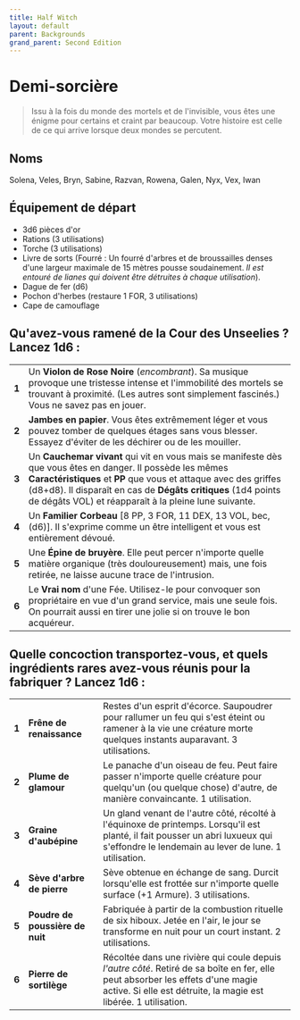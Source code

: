 ```yaml
---
title: Half Witch
layout: default
parent: Backgrounds
grand_parent: Second Edition
---
```


# Demi-sorcière

> Issu à la fois du monde des mortels et de l'invisible, vous êtes une énigme pour certains et craint par beaucoup. Votre histoire est celle de ce qui arrive lorsque deux mondes se percutent.

## Noms

Solena, Veles, Bryn, Sabine, Razvan, Rowena, Galen, Nyx, Vex, Iwan

## Équipement de départ

- 3d6 pièces d'or
- Rations (3 utilisations)
- Torche (3 utilisations)
- Livre de sorts (Fourré : Un fourré d'arbres et de broussailles denses d'une largeur maximale de 15 mètres pousse soudainement. _Il est entouré de lianes qui doivent être détruites à chaque utilisation_).
- Dague de fer (d6)
- Pochon d'herbes (restaure 1 FOR, 3 utilisations)
- Cape de camouflage

## Qu'avez-vous ramené de la Cour des Unseelies ? Lancez 1d6 :

|       |                                                                                                                                                                                                                                                               |
| ----- | ------------------------------------------------------------------------------------------------------------------------------------------------------------------------------------------------------------------------------------------------------------- |
| **1** | Un **Violon de Rose Noire** (_encombrant_). Sa musique provoque une tristesse intense et l'immobilité des mortels se trouvant à proximité. (Les autres sont simplement fascinés.) Vous ne savez pas en jouer. |
| **2** | **Jambes en papier**. Vous êtes extrêmement léger et vous pouvez tomber de quelques étages sans vous blesser. Essayez d'éviter de les déchirer ou de les mouiller. |
| **3** | Un **Cauchemar vivant** qui vit en vous mais se manifeste dès que vous êtes en danger. Il possède les mêmes **Caractéristiques** et **PP** que vous et attaque avec des griffes (d8+d8). Il disparaît en cas de **Dégâts critiques** (1d4 points de dégâts VOL) et réapparaît à la pleine lune suivante. |
| **4** | Un **Familier Corbeau** [8 PP, 3 FOR, 11 DEX, 13 VOL, bec, (d6)]. Il s'exprime comme un être intelligent et vous est entièrement dévoué. |
| **5** | Une **Épine de bruyère**. Elle peut percer n'importe quelle matière organique (très douloureusement) mais, une fois retirée, ne laisse aucune trace de l'intrusion. |
| **6** | Le **Vrai nom** d'une Fée. Utilisez-le pour convoquer son propriétaire en vue d'un grand service, mais une seule fois. On pourrait aussi en tirer une jolie si on trouve le bon acquéreur. |

## Quelle concoction transportez-vous, et quels ingrédients rares avez-vous réunis pour la fabriquer ? Lancez 1d6 :

|       |                      |                                                                                                                                                                                |
| ----- | -------------------- | ------------------------------------------------------------------------------------------------------------------------------------------------------------------------------ |
| **1** | **Frêne de renaissance** | Restes d'un esprit d'écorce. Saupoudrer pour rallumer un feu qui s'est éteint ou ramener à la vie une créature morte quelques instants auparavant. 3 utilisations. |
| **2** | **Plume de glamour** | Le panache d'un oiseau de feu. Peut faire passer n'importe quelle créature pour quelqu'un (ou quelque chose) d'autre, de manière convaincante. 1 utilisation. |
| **3** | **Graine d'aubépine** | Un gland venant de l'autre côté, récolté à l'équinoxe de printemps. Lorsqu'il est planté, il fait pousser un abri luxueux qui s'effondre le lendemain au lever de lune. 1 utilisation. |
| **4** | **Sève d'arbre de pierre** | Sève obtenue en échange de sang. Durcit lorsqu'elle est frottée sur n'importe quelle surface (+1 Armure). 3 utilisations. |
| **5** | **Poudre de poussière de nuit** | Fabriquée à partir de la combustion rituelle de six hiboux. Jetée en l'air, le jour se transforme en nuit pour un court instant. 2 utilisations. |
| **6** | **Pierre de sortilège** | Récoltée dans une rivière qui coule depuis _l'autre côté_. Retiré de sa boîte en fer, elle peut absorber les effets d'une magie active. Si elle est détruite, la magie est libérée. 1 utilisation. |
